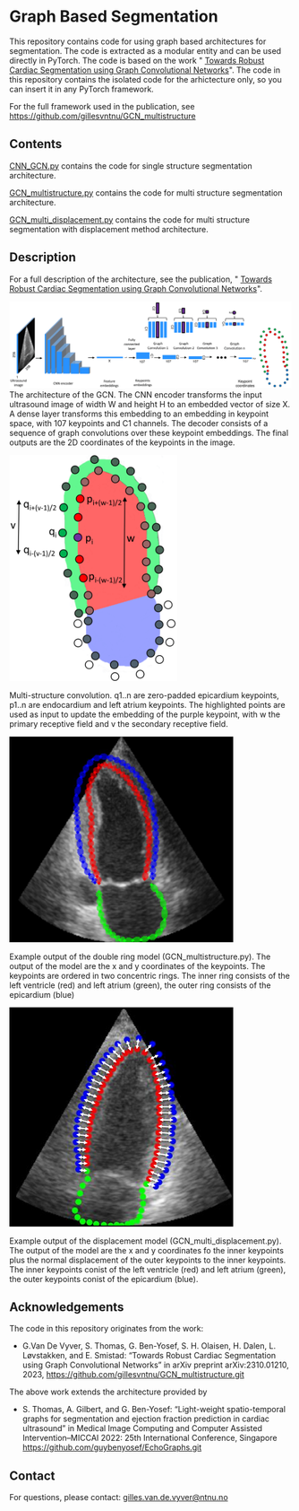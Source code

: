 # Graph Based Segmentation

This repository contains code for using graph based architectures for
segmentation. The code is extracted as a modular entity and can be 
used directly in PyTorch. The code is based on the work "
[Towards Robust Cardiac Segmentation using Graph Convolutional Networks](
https://arxiv.org/pdf/2310.01210v2.pdf)". The code in this repository contains 
the isolated code for the arhictecture only, so you can insert it in any PyTorch framework.

For the full framework used in the publication, see https://github.com/gillesvntnu/GCN_multistructure


## Contents
[CNN_GCN.py](./CNN_GCN.py) contains the code for single structure segmentation architecture.

[GCN_multistructure.py](./GCN_multistructure.py) contains the code for multi structure segmentation architecture.

[GCN_multi_displacement.py](./GCN_multi_displacement.py) contains the code for multi structure segmentation with
displacement method architecture.

## Description

For a full description of the architecture, see the publication,
"
[Towards Robust Cardiac Segmentation using Graph Convolutional Networks](
https://arxiv.org/pdf/2310.01210v2.pdf)".

![plot](./figures/architecture.png)
The architecture of the GCN. The CNN encoder transforms the input ultrasound image of width W and height
H to an embedded vector of size X. A dense layer transforms this embedding to an embedding in keypoint space, with 107
keypoints and C1 channels. The decoder consists of a sequence of graph convolutions over these keypoint embeddings. The
final outputs are the 2D coordinates of the keypoints in the image.


<img src="./figures/graph_convolution.png" alt="graph_convolution.png" style="width:300px;"/>

Multi-structure convolution. q1..n are zero-padded epicardium keypoints,
p1..n are endocardium and left atrium keypoints. 
The highlighted points are used as input
to update the embedding of the purple keypoint, with w the
primary receptive field and v the secondary receptive field.

<img src="./figures/double_ring_model.png" alt="double_ring_model.png" style="width:400px;"/>


Example output of the double ring model (GCN_multistructure.py). 
The output of the model are the x and y coordinates of the keypoints.
The keypoints are ordered in two concentric rings.
The inner ring consists of the left ventricle (red) and left atrium (green), the outer ring consists
of the epicardium (blue)



<img src="./figures/displacement_method.png" alt="displacement_method.png" style="width:400px;"/>

Example output of the displacement model (GCN_multi_displacement.py). 
The output of the model are the x and y coordinates fo the inner keypoints plus the 
normal displacement of the outer keypoints to the inner keypoints. The inner keypoints
conist of the left ventricle (red) and left atrium (green), the outer keypoints conist
of the epicardium (blue).

## Acknowledgements


The code in this repository originates from the work:
- G.Van De Vyver, S. Thomas, G. Ben-Yosef, S. H. Olaisen, H. Dalen, L. Løvstakken, and E. Smistad:
“Towards Robust Cardiac Segmentation using Graph Convolutional Networks” in arXiv preprint arXiv:2310.01210, 2023, https://github.com/gillesvntnu/GCN_multistructure.git

The above work extends the architecture provided by 
- S. Thomas, A. Gilbert, and G. Ben-Yosef: “Light-weight spatio-temporal
graphs for segmentation and ejection fraction prediction in cardiac
ultrasound” in Medical Image Computing and Computer Assisted
Intervention–MICCAI 2022: 25th International Conference, Singapore
https://github.com/guybenyosef/EchoGraphs.git

## Contact
For questions, please contact:
[gilles.van.de.vyver@ntnu.no](mailto:gilles.van.de.vyver@ntnu.no)



